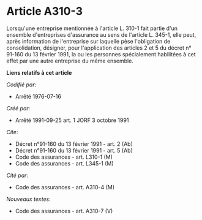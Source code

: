 # Article A310-3

Lorsqu'une entreprise mentionnée à l'article L. 310-1 fait partie d'un ensemble d'entreprises d'assurance au sens de
l'article L. 345-1, elle peut, après information de l'entreprise sur laquelle pèse l'obligation de consolidation, désigner,
pour l'application des articles 2 et 5 du décret n° 91-160 du 13 février 1991, la ou les personnes spécialement habilitées à
cet effet par une autre entreprise du même ensemble.

**Liens relatifs à cet article**

_Codifié par_:

  - Arrêté 1976-07-16

_Créé par_:

  - Arrêté 1991-09-25 art. 1 JORF 3 octobre 1991

_Cite_:

  - Décret n°91-160 du 13 février 1991 - art. 2 (Ab)
  - Décret n°91-160 du 13 février 1991 - art. 5 (Ab)
  - Code des assurances - art. L310-1 (M)
  - Code des assurances - art. L345-1 (M)

_Cité par_:

  - Code des assurances - art. A310-4 (M)

_Nouveaux textes_:

  - Code des assurances - art. A310-7 (V)
